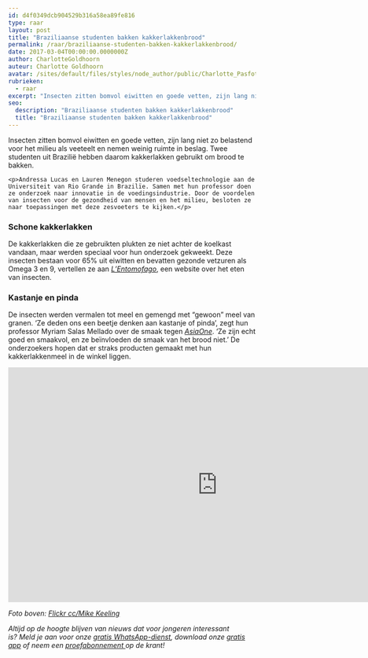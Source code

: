 ```yaml
---
id: d4f0349dcb904529b316a58ea89fe816
type: raar
layout: post
title: "Braziliaanse studenten bakken kakkerlakkenbrood"
permalink: /raar/braziliaanse-studenten-bakken-kakkerlakkenbrood/
date: 2017-03-04T00:00:00.0000000Z
author: CharlotteGoldhoorn
auteur: Charlotte Goldhoorn
avatar: /sites/default/files/styles/node_author/public/Charlotte_PasfotoDSC01555%20EXTRA.jpg?itok=Uh1_j08g
rubrieken:
  - raar
excerpt: "Insecten zitten bomvol eiwitten en goede vetten, zijn lang niet zo belastend voor het milieu als veeteelt en nemen weinig ruimte in beslag. Twee studenten uit Brazilië hebben daarom kakkerlakken gebruikt om brood te bakken.  "
seo:
  description: "Braziliaanse studenten bakken kakkerlakkenbrood"
  title: "Braziliaanse studenten bakken kakkerlakkenbrood"
---
```

Insecten zitten bomvol eiwitten en goede vetten, zijn lang niet zo belastend voor het milieu als veeteelt en nemen weinig ruimte in beslag. Twee studenten uit Brazilië hebben daarom kakkerlakken gebruikt om brood te bakken.  

    <p>Andressa Lucas en Lauren Menegon studeren voedseltechnologie aan de Universiteit van Rio Grande in Brazilïe. Samen met hun professor doen ze onderzoek naar innovatie in de voedingsindustrie. Door de voordelen van insecten voor de gezondheid van mensen en het milieu, besloten ze naar toepassingen met deze zesvoeters te kijken.</p>
<h3>Schone kakkerlakken</h3>
<p>De kakkerlakken die ze gebruikten plukten ze niet achter de koelkast vandaan, maar werden speciaal voor hun onderzoek gekweekt. Deze insecten bestaan voor 65% uit eiwitten en bevatten gezonde vetzuren als Omega 3 en 9, vertellen ze aan <a href="http://www.entomofago.eu/en/2017/02/17/blatte-per-innovare-lindustria-alimentare-in-brasile/" target="_blank"><em>L’Entomofago</em></a>, een website over het eten van insecten.</p>
<h3>Kastanje en pinda</h3>
<p>De insecten werden vermalen tot meel en gemengd met “gewoon” meel van granen. ‘Ze deden ons een beetje denken aan kastanje of pinda’, zegt hun professor Myriam Salas Mellado over de smaak tegen <a href="http://health.asiaone.com/health/health-news/can-you-stomach-researchers-are-creating-bread-cockroaches-them" target="_blank"><em>AsiaOne</em></a>. ‘Ze zijn echt goed en smaakvol, en ze beïnvloeden de smaak van het brood niet.’ De onderzoekers hopen dat er straks producten gemaakt met hun kakkerlakkenmeel in de winkel liggen.<br></p>
<iframe allowfullscreen="" frameborder="0" height="478" src="https://www.youtube.com/embed/Dzaf_abAgy8?rel=0" width="850"></iframe>
<p><em>Foto boven: <a href="https://www.flickr.com/photos/pachytime/1479713978/in/photolist-675gbz-3fKVpY-61Bu3J" target="_blank">Flickr cc/Mike Keeling</a></em></p>
<p><em>Altijd op de hoogte blijven van nieuws dat voor jongeren interessant is? Meld je aan voor onze <a href="/whatsapp">gratis WhatsApp-dienst</a>, download onze <a href="/app">gratis app</a> of neem een <a href="https://abonneren.sevendays.nl/abonneren/abonnementen/ae/artikel">proefabonnement </a>op de krant!</em></p>  
